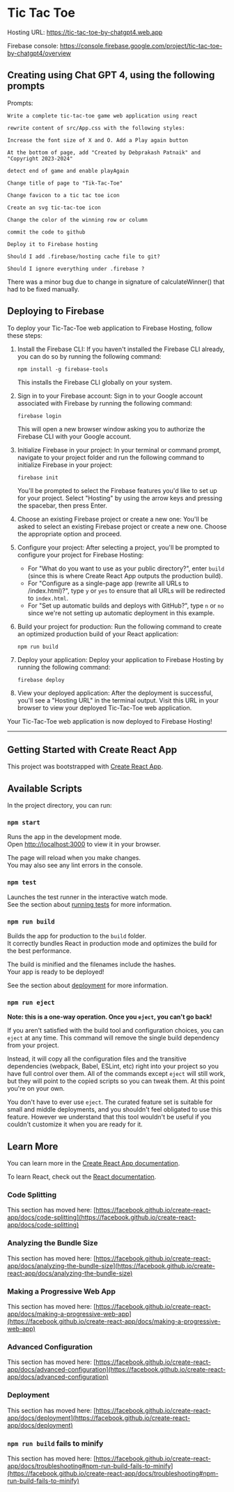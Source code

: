 # Tic Tac Toe

Hosting URL: https://tic-tac-toe-by-chatgpt4.web.app

Firebase console: https://console.firebase.google.com/project/tic-tac-toe-by-chatgpt4/overview



## Creating using Chat GPT 4, using the following prompts

Prompts:

```
Write a complete tic-tac-toe game web application using react

rewrite content of src/App.css with the following styles:

Increase the font size of X and O. Add a Play again button

At the bottom of page, add "Created by Debprakash Patnaik" and "Copyright 2023-2024"

detect end of game and enable playAgain

Change title of page to "Tik-Tac-Toe"

Change favicon to a tic tac toe icon

Create an svg tic-tac-toe icon

Change the color of the winning row or column

commit the code to github

Deploy it to Firebase hosting

Should I add .firebase/hosting cache file to git?

Should I ignore everything under .firebase ?
```

There was a minor bug due to change in signature of calculateWinner() that had to be fixed manually.

## Deploying to Firebase

To deploy your Tic-Tac-Toe web application to Firebase Hosting, follow these steps:

1. Install the Firebase CLI: If you haven't installed the Firebase CLI already, you can do so by running the following command:
   ```
   npm install -g firebase-tools
   ```
   This installs the Firebase CLI globally on your system.

2. Sign in to your Firebase account: Sign in to your Google account associated with Firebase by running the following command:
   ```
   firebase login
   ```
   This will open a new browser window asking you to authorize the Firebase CLI with your Google account.

3. Initialize Firebase in your project: In your terminal or command prompt, navigate to your project folder and run the following command to initialize Firebase in your project:
   ```
   firebase init
   ```
   You'll be prompted to select the Firebase features you'd like to set up for your project. Select "Hosting" by using the arrow keys and pressing the spacebar, then press Enter.

4. Choose an existing Firebase project or create a new one: You'll be asked to select an existing Firebase project or create a new one. Choose the appropriate option and proceed.

5. Configure your project: After selecting a project, you'll be prompted to configure your project for Firebase Hosting:

   - For "What do you want to use as your public directory?", enter `build` (since this is where Create React App outputs the production build).
   - For "Configure as a single-page app (rewrite all URLs to /index.html)?", type `y` or `yes` to ensure that all URLs will be redirected to `index.html`.
   - For "Set up automatic builds and deploys with GitHub?", type `n` or `no` since we're not setting up automatic deployment in this example.

6. Build your project for production: Run the following command to create an optimized production build of your React application:
   ```
   npm run build
   ```

7. Deploy your application: Deploy your application to Firebase Hosting by running the following command:
   ```
   firebase deploy
   ```

8. View your deployed application: After the deployment is successful, you'll see a "Hosting URL" in the terminal output. Visit this URL in your browser to view your deployed Tic-Tac-Toe web application.

Your Tic-Tac-Toe web application is now deployed to Firebase Hosting!


---

## Getting Started with Create React App

This project was bootstrapped with [Create React App](https://github.com/facebook/create-react-app).

## Available Scripts

In the project directory, you can run:

### `npm start`

Runs the app in the development mode.\
Open [http://localhost:3000](http://localhost:3000) to view it in your browser.

The page will reload when you make changes.\
You may also see any lint errors in the console.

### `npm test`

Launches the test runner in the interactive watch mode.\
See the section about [running tests](https://facebook.github.io/create-react-app/docs/running-tests) for more information.

### `npm run build`

Builds the app for production to the `build` folder.\
It correctly bundles React in production mode and optimizes the build for the best performance.

The build is minified and the filenames include the hashes.\
Your app is ready to be deployed!

See the section about [deployment](https://facebook.github.io/create-react-app/docs/deployment) for more information.

### `npm run eject`

**Note: this is a one-way operation. Once you `eject`, you can't go back!**

If you aren't satisfied with the build tool and configuration choices, you can `eject` at any time. This command will remove the single build dependency from your project.

Instead, it will copy all the configuration files and the transitive dependencies (webpack, Babel, ESLint, etc) right into your project so you have full control over them. All of the commands except `eject` will still work, but they will point to the copied scripts so you can tweak them. At this point you're on your own.

You don't have to ever use `eject`. The curated feature set is suitable for small and middle deployments, and you shouldn't feel obligated to use this feature. However we understand that this tool wouldn't be useful if you couldn't customize it when you are ready for it.

## Learn More

You can learn more in the [Create React App documentation](https://facebook.github.io/create-react-app/docs/getting-started).

To learn React, check out the [React documentation](https://reactjs.org/).

### Code Splitting

This section has moved here: [https://facebook.github.io/create-react-app/docs/code-splitting](https://facebook.github.io/create-react-app/docs/code-splitting)

### Analyzing the Bundle Size

This section has moved here: [https://facebook.github.io/create-react-app/docs/analyzing-the-bundle-size](https://facebook.github.io/create-react-app/docs/analyzing-the-bundle-size)

### Making a Progressive Web App

This section has moved here: [https://facebook.github.io/create-react-app/docs/making-a-progressive-web-app](https://facebook.github.io/create-react-app/docs/making-a-progressive-web-app)

### Advanced Configuration

This section has moved here: [https://facebook.github.io/create-react-app/docs/advanced-configuration](https://facebook.github.io/create-react-app/docs/advanced-configuration)

### Deployment

This section has moved here: [https://facebook.github.io/create-react-app/docs/deployment](https://facebook.github.io/create-react-app/docs/deployment)

### `npm run build` fails to minify

This section has moved here: [https://facebook.github.io/create-react-app/docs/troubleshooting#npm-run-build-fails-to-minify](https://facebook.github.io/create-react-app/docs/troubleshooting#npm-run-build-fails-to-minify)
